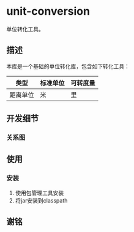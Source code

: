 # unit-conversion

单位转化工具。

## 描述
本库是一个基础的单位转化库，包含如下转化工具：

|类型|标准单位|可转度量|
|-|-|-|
|距离单位|米|里|

## 开发细节

### 关系图

## 使用
### 安装
1. 使用包管理工具安装
2. 将jar安装到classpath

## 谢铭